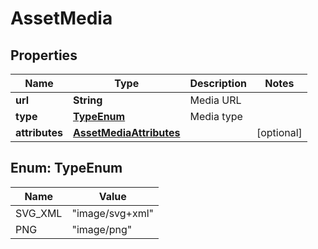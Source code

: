 

# AssetMedia


## Properties

| Name | Type | Description | Notes |
|------------ | ------------- | ------------- | -------------|
|**url** | **String** | Media URL |  |
|**type** | [**TypeEnum**](#TypeEnum) | Media type |  |
|**attributes** | [**AssetMediaAttributes**](AssetMediaAttributes.md) |  |  [optional] |



## Enum: TypeEnum

| Name | Value |
|---- | -----|
| SVG_XML | &quot;image/svg+xml&quot; |
| PNG | &quot;image/png&quot; |




